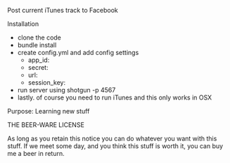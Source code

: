 Post current iTunes track to Facebook

Installation
 - clone the code
 - bundle install
 - create config.yml and add config settings 
    - app_id:
    - secret:
    - url:
    - session_key:
 - run server using shotgun -p 4567
 - lastly. of course you need to run iTunes and this only works in OSX

Purpose: Learning new stuff


THE BEER-WARE LICENSE

As long as you retain this notice you can do whatever you want with this stuff. If we meet some day, and you think
this stuff is worth it, you can buy me a beer in return.